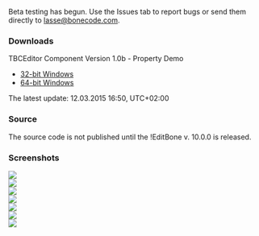 Beta testing has begun. Use the Issues tab to report bugs or send them directly to lasse@bonecode.com.

<h3>Downloads</h3>

TBCEditor Component Version 1.0b - Property Demo

  * <a href="http://www.bonecode.com/downloads/BCEditorComponentDemo32.zip">32-bit Windows</a>
  * <a href="http://www.bonecode.com/downloads/BCEditorComponentDemo64.zip">64-bit Windows</a>

The latest update: 12.03.2015 16:50, UTC+02:00

<h3>Source</h3>

The source code is not published until the !EditBone v. 10.0.0 is released.

<h3>Screenshots</h3>

<img src="http://www.bonecode.com/images/BCEditor0.png"><br/>
<img src="http://www.bonecode.com/images/BCEditor1.png"><br/>
<img src="http://www.bonecode.com/images/BCEditor2.png"><br/>
<img src="http://www.bonecode.com/images/BCEditor3.png"><br/>
<img src="http://www.bonecode.com/images/BCEditor4.png"><br/>
<img src="http://www.bonecode.com/images/BCEditor5.png"><br/>
<img src="http://www.bonecode.com/images/BCEditor6.png">
